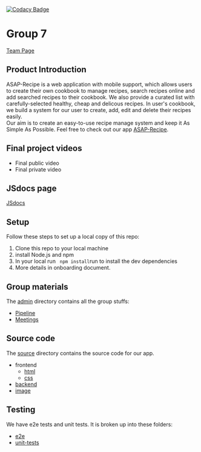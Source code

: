 [![Codacy Badge](https://app.codacy.com/project/badge/Grade/a420bf5aee4643208df56c92df8d91fe)](https://www.codacy.com/gh/cse110-fa21-group7/cse110-fa21-group7/dashboard?utm_source=github.com&utm_medium=referral&utm_content=cse110-fa21-group7/cse110-fa21-group7&utm_campaign=Badge_Grade)

# Group 7

[Team Page](https://github.com/cse110-fa21-group7/cse110-fa21-group7/blob/main/admin/team.md)

## Product Introduction

ASAP-Recipe is a web application with mobile support, which allows users to create their own cookbook to manage recipes, search recipes online and add searched recipes to their cookbook. We also provide a curated list with carefully-selected healthy, cheap and delicous recipes. In user's cookbook, we build a system for our user to create, add, edit and delete their recipes easily.  
Our aim is to create an easy-to-use recipe manage system and keep it As Simple As Possible. Feel free to check out our app
[ASAP-Recipe](https://asap-recipe-app.herokuapp.com/).

## Final project videos

- Final public video
- Final private video

## JSdocs page

[JSdocs](https://cse110-fa21-group7.github.io/cse110-fa21-group7/)

## Setup

Follow these steps to set up a local copy of this repo:

1. Clone this repo to your local machine
2. install Node.js and npm
3. In your local run ` npm install`run to install the dev dependencies
4. More details in onboarding document.

## Group materials

The [admin](https://github.com/cse110-fa21-group7/cse110-fa21-group7/tree/main/admin) directory contains all the group stuffs:

- [Pipeline](https://github.com/cse110-fa21-group7/cse110-fa21-group7/tree/main/admin/cipipeline)
- [Meetings](https://github.com/cse110-fa21-group7/cse110-fa21-group7/tree/main/admin/meetings)

## Source code

The [source](source) directory contains the source code for our app.

- frontend
  - [html](source/html)
  - [css](source/css)
- [backend](source/js)
- [image](source/img)

## Testing

We have e2e tests and unit tests. It is broken up into these folders:

- [e2e](cypress/integration/)
- [unit-tests](sorce/test)
